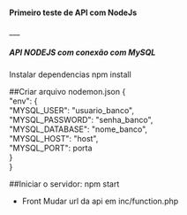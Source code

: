 <h4>Primeiro teste de API com NodeJs</h4>
___
<h5>API NODEJS com conexão com MySQL</h5>
Instalar dependencias
npm install

##Criar arquivo nodemon.json
    {<br>
        "env": {<br>
            "MYSQL_USER": "usuario_banco",<br>
            "MYSQL_PASSWORD": "senha_banco",<br>
            "MYSQL_DATABASE": "nome_banco",<br>
            "MYSQL_HOST": "host",<br>
            "MYSQL_PORT": porta<br>
        }<br>
    }<br>

##Iniciar o servidor: npm start

- Front
Mudar url da api em inc/function.php
